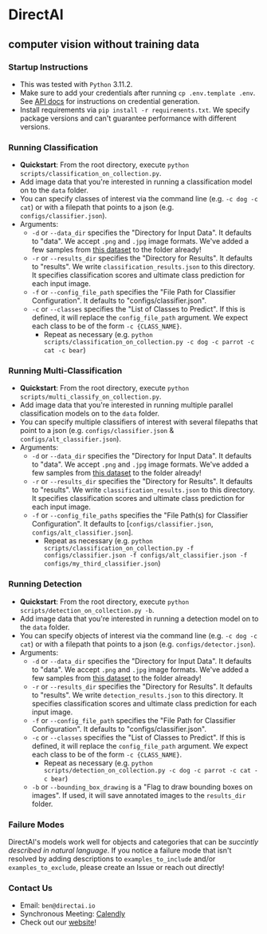 # DirectAI
## computer vision without training data

### Startup Instructions
- This was tested with `Python` 3.11.2.
- Make sure to add your credentials after running `cp .env.template .env`. See [API docs](https://api.alpha.directai.io/docs) for instructions on credential generation.
- Install requirements via `pip install -r requirements.txt`. We specify package versions and can't guarantee performance with different versions.

### Running Classification
- **Quickstart**: From the root directory, execute `python scripts/classification_on_collection.py`.
- Add image data that you're interested in running a classification model on to the `data` folder. 
- You can specify classes of interest via the command line (e.g. `-c dog -c cat`) or with a filepath that points to a json (e.g. `configs/classifier.json`). 
- Arguments:
    - `-d` or `--data_dir` specifies the "Directory for Input Data". It defaults to "data". We accept `.png` and `.jpg` image formats. We've added a few samples from [this dataset](https://universe.roboflow.com/roboflow-100/furniture-ngpea) to the folder already! 
    - `-r` or `--results_dir` specifies the "Directory for Results". It defaults to "results". We write `classification_results.json` to this directory. It specifies classification scores and ultimate class prediction for each input image.
    - `-f` or `--config_file_path` specifies the "File Path for Classifier Configuration". It defaults to "configs/classifier.json".
    - `-c` or `--classes` specifies the "List of Classes to Predict". If this is defined, it will replace the `config_file_path` argument. We expect each class to be of the form `-c {CLASS_NAME}`. 
        - Repeat as necessary (e.g. `python scripts/classification_on_collection.py -c dog -c parrot -c cat -c bear`)

### Running Multi-Classification
- **Quickstart**: From the root directory, execute `python scripts/multi_classify_on_collection.py`.
- Add image data that you're interested in running multiple parallel classification models on to the `data` folder. 
- You can specify multiple classifiers of interest with several filepaths that point to a json (e.g. `configs/classifier.json` & `configs/alt_classifier.json`). 
- Arguments:
    - `-d` or `--data_dir` specifies the "Directory for Input Data". It defaults to "data". We accept `.png` and `.jpg` image formats. We've added a few samples from [this dataset](https://universe.roboflow.com/roboflow-100/furniture-ngpea) to the folder already! 
    - `-r` or `--results_dir` specifies the "Directory for Results". It defaults to "results". We write `classification_results.json` to this directory. It specifies classification scores and ultimate class prediction for each input image.
    - `-f` or `--config_file_paths` specifies the "File Path(s) for Classifier Configuration". It defaults to [`configs/classifier.json`, `configs/alt_classifier.json`].
        - Repeat as necessary (e.g. `python scripts/classification_on_collection.py -f configs/classifier.json -f configs/alt_classifier.json -f configs/my_third_classifier.json`)

### Running Detection
- **Quickstart**: From the root directory, execute `python scripts/detection_on_collection.py -b`.
- Add image data that you're interested in running a detection model on to the `data` folder. 
- You can specify objects of interest via the command line (e.g. `-c dog -c cat`) or with a filepath that points to a json (e.g. `configs/detector.json`). 
- Arguments:
    - `-d` or `--data_dir` specifies the "Directory for Input Data". It defaults to "data". We accept `.png` and `.jpg` image formats. We've added a few samples from [this dataset](https://universe.roboflow.com/roboflow-100/furniture-ngpea) to the folder already! 
    - `-r` or `--results_dir` specifies the "Directory for Results". It defaults to "results". We write `detection_results.json` to this directory. It specifies classification scores and ultimate class prediction for each input image.
    - `-f` or `--config_file_path` specifies the "File Path for Classifier Configuration". It defaults to "configs/classifier.json".
    - `-c` or `--classes` specifies the "List of Classes to Predict". If this is defined, it will replace the `config_file_path` argument. We expect each class to be of the form `-c {CLASS_NAME}`. 
        - Repeat as necessary (e.g. `python scripts/detection_on_collection.py -c dog -c parrot -c cat -c bear`)
    - `-b` or `--bounding_box_drawing` is a "Flag to draw bounding boxes on images". If used, it will save annotated images to the `results_dir` folder. 

### Failure Modes
DirectAI's models work well for objects and categories that can be *succintly described in natural language*. If you notice a failure mode that isn't resolved by adding descriptions to `examples_to_include` and/or `examples_to_exclude`, please create an Issue or reach out directly! 

### Contact Us
- Email: `ben@directai.io`
- Synchronous Meeting: [Calendly](https://calendly.com/directai/demo)
- Check out our [website](https://directai.io)!
